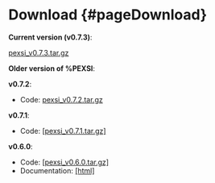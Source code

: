 Download       {#pageDownload}
========


**Current version (v0.7.3)**:

<a href="http://math.berkeley.edu/~linlin/pexsi/download/download.php?file=pexsi_v0.7.3.tar.gz">pexsi_v0.7.3.tar.gz</a>


**Older version of %PEXSI**:

**v0.7.2**:

- Code: <a href="http://math.berkeley.edu/~linlin/pexsi/download/download.php?file=pexsi_v0.7.2.tar.gz">pexsi_v0.7.2.tar.gz</a>

**v0.7.1**:

- Code: <a href="http://math.berkeley.edu/~linlin/pexsi/download/download.php?file=pexsi_v0.7.1.tar.gz">[pexsi_v0.7.1.tar.gz]</a>
<!--
- Documentation: <a href="http://math.berkeley.edu/~linlin/pexsi/download/doc_v0.7.1">[html]</a>
-->


**v0.6.0**:

- Code: <a href="http://math.berkeley.edu/~linlin/pexsi/download/download.php?file=pexsi_v0.6.0.tar.gz">[pexsi_v0.6.0.tar.gz]</a>
- Documentation: <a href="http://math.berkeley.edu/~linlin/pexsi/download/doc_v0.6.0">[html]</a>

